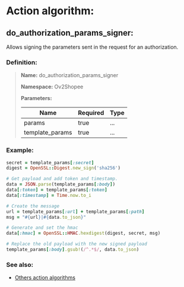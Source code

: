 # Action algorithm:

## do_authorization_params_signer:

Allows signing the parameters sent in the request for an authorization.
    
### Definition:

> **Name:** do_authorization_params_signer
> 
> **Namespace:** Ov2Shopee
>
> **Parameters:**
> 
> | Name | Required | Type |
> | --- | --- | --- |
> | params | true | ... |
> | template_params | true | ... |

### Example:
```RUBY
secret = template_params[:secret]
digest = OpenSSL::Digest.new_sign('sha256')

# Get payload and add token and timestamp.
data = JSON.parse(template_params[:body])
data[:token] = template_params[:token]
data[:timestamp] = Time.now.to_i

# Create the message
url = template_params[:url] + template_params[:path]
msg = "#{url}|#{data.to_json}"

# Generate and set the hmac
data[:hmac] = OpenSSL::HMAC.hexdigest(digest, secret, msg)

# Replace the old payload with the new signed payload
template_params[:body].gsub!(/^.*$/, data.to_json)
```

### See also:
* [Others action algorithms](overview?id=do_authorization_params_signer)